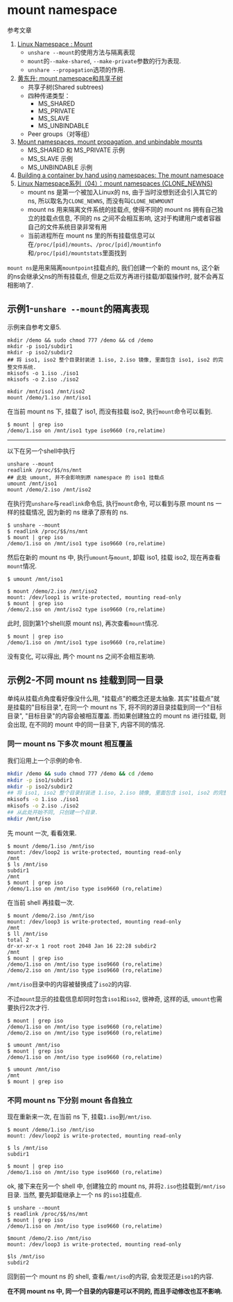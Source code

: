 # mount namespace

参考文章

1. [Linux Namespace : Mount](https://www.cnblogs.com/sparkdev/p/9424649.html)
    - `unshare --mount`的使用方法与隔离表现
    - `mount`的`--make-shared`, `--make-private`参数的行为表现.
    - `unshare --propagation`选项的作用.
2. [黄东升: mount namespace和共享子树](https://cloud.tencent.com/developer/article/1518101)
    - 共享子树(Shared subtrees)
    - 四种传递类型：
        - MS_SHARED
        - MS_PRIVATE
        - MS_SLAVE
        - MS_UNBINDABLE
    - Peer groups（对等组）
3. [Mount namespaces, mount propagation, and unbindable mounts](https://blog.csdn.net/u012319493/article/details/102887094)
    - MS_SHARED 和 MS_PRIVATE 示例
    - MS_SLAVE 示例
    - MS_UNBINDABLE 示例
4. [Building a container by hand using namespaces: The mount namespace](https://www.redhat.com/sysadmin/mount-namespaces)
5. [Linux Namespace系列（04）：mount namespaces (CLONE_NEWNS)](https://segmentfault.com/a/1190000006912742)
    - mount ns 是第一个被加入Linux的 ns, 由于当时没想到还会引入其它的 ns, 所以取名为`CLONE_NEWNS`, 而没有叫`CLONE_NEWMOUNT`
    - mount ns 用来隔离文件系统的挂载点, 使得不同的 mount ns 拥有自己独立的挂载点信息, 不同的 ns 之间不会相互影响, 这对于构建用户或者容器自己的文件系统目录非常有用
    - 当前进程所在 mount ns 里的所有挂载信息可以在`/proc/[pid]/mounts`、`/proc/[pid]/mountinfo`和`/proc/[pid]/mountstats`里面找到

`mount ns`是用来隔离`mountpoint`挂载点的, 我们创建一个新的 mount ns, 这个新的ns会继承父ns的所有挂载点, 但是之后双方再进行挂载/卸载操作时, 就不会再互相影响了.

## 示例1-`unshare --mount`的隔离表现

示例来自参考文章5.

```
mkdir /demo && sudo chmod 777 /demo && cd /demo
mkdir -p iso1/subdir1
mkdir -p iso2/subdir2
## 将 iso1, iso2 整个目录封装进 1.iso, 2.iso 镜像, 里面包含 iso1, iso2 的完整文件系统.
mkisofs -o 1.iso ./iso1
mkisofs -o 2.iso ./iso2

mkdir /mnt/iso1 /mnt/iso2
mount /demo/1.iso /mnt/iso1
```

在当前 mount ns 下, 挂载了 iso1, 而没有挂载 iso2, 执行`mount`命令可以看到.

```log
$ mount | grep iso
/demo/1.iso on /mnt/iso1 type iso9660 (ro,relatime)
```

------

以下在另一个shell中执行

```
unshare --mount
readlink /proc/$$/ns/mnt
## 此处 umount, 并不会影响到原 namespace 的 iso1 挂载点
umount /mnt/iso1
mount /demo/2.iso /mnt/iso2
```

在执行完`unshare`与`readlink`命令后, 执行`mount`命令, 可以看到与原 mount ns 一样的挂载情况, 因为新的 ns 继承了原有的 ns.

```log
$ unshare --mount
$ readlink /proc/$$/ns/mnt
$ mount | grep iso
/demo/1.iso on /mnt/iso1 type iso9660 (ro,relatime)
```

然后在新的 mount ns 中, 执行`umount`与`mount`, 卸载 iso1, 挂载 iso2, 现在再查看`mount`情况.

```log
$ umount /mnt/iso1

$ mount /demo/2.iso /mnt/iso2
mount: /dev/loop1 is write-protected, mounting read-only
$ mount | grep iso
/demo/2.iso on /mnt/iso2 type iso9660 (ro,relatime)
```

此时, 回到第1个shell(原 mount ns), 再次查看`mount`情况.

```log
$ mount | grep iso
/demo/1.iso on /mnt/iso1 type iso9660 (ro,relatime)
```

没有变化, 可以得出, 两个 mount ns 之间不会相互影响.

## 示例2-不同 mount ns 挂载到同一目录

单纯从挂载点角度看好像没什么用, "挂载点"的概念还是太抽象. 其实"挂载点"就是挂载的"目标目录", 在同一个 mount ns 下, 将不同的源目录挂载到同一个"目标目录", "目标目录"的内容会被相互覆盖. 而如果创建独立的 mount ns 进行挂载, 则会出现, 在不同的 mount  中的同一目录下, 内容不同的情况.

### 同一 mount ns 下多次 mount 相互覆盖

我们沿用上一个示例的命令.

```bash
mkdir /demo && sudo chmod 777 /demo && cd /demo
mkdir -p iso1/subdir1
mkdir -p iso2/subdir2
## 将 iso1, iso2 整个目录封装进 1.iso, 2.iso 镜像, 里面包含 iso1, iso2 的完整文件系统.
mkisofs -o 1.iso ./iso1
mkisofs -o 2.iso ./iso2
## 从此处开始不同, 只创建一个目录.
mkdir /mnt/iso
```

先 mount 一次, 看看效果.

```log
$ mount /demo/1.iso /mnt/iso
mount: /dev/loop2 is write-protected, mounting read-only
/mnt
$ ls /mnt/iso
subdir1
/mnt
$ mount | grep iso
/demo/1.iso on /mnt/iso type iso9660 (ro,relatime)
```

在当前 shell 再挂载一次.

```log
$ mount /demo/2.iso /mnt/iso
mount: /dev/loop3 is write-protected, mounting read-only
/mnt
$ ll /mnt/iso
total 2
dr-xr-xr-x 1 root root 2048 Jan 16 22:28 subdir2
/mnt
$ mount | grep iso
/demo/1.iso on /mnt/iso type iso9660 (ro,relatime)
/demo/2.iso on /mnt/iso type iso9660 (ro,relatime)
```

`/mnt/iso`目录中的内容被替换成了`iso2`的内容.

不过`mount`显示的挂载信息却同时包含`iso1`和`iso2`, 很神奇, 这样的话, `umount`也需要执行2次才行.

```log
$ mount | grep iso
/demo/1.iso on /mnt/iso type iso9660 (ro,relatime)
/demo/2.iso on /mnt/iso type iso9660 (ro,relatime)

$ umount /mnt/iso
$ mount | grep iso
/demo/1.iso on /mnt/iso type iso9660 (ro,relatime)

$ umount /mnt/iso
/mnt
$ mount | grep iso
```

### 不同 mount ns 下分别 mount 各自独立

现在重新来一次, 在当前 ns 下, 挂载`1.iso`到`/mnt/iso`.

```log
$ mount /demo/1.iso /mnt/iso
mount: /dev/loop2 is write-protected, mounting read-only

$ ls /mnt/iso
subdir1

$ mount | grep iso
/demo/1.iso on /mnt/iso type iso9660 (ro,relatime)

```

ok, 接下来在另一个 shell 中, 创建独立的 mount ns, 并将`2.iso`也挂载到`/mnt/iso`目录. 当然, 要先卸载继承上一个 ns 的`iso1`挂载点.

```log
$ unshare --mount
$ readlink /proc/$$/ns/mnt
$ mount | grep iso
/demo/1.iso on /mnt/iso type iso9660 (ro,relatime)

$mount /demo/2.iso /mnt/iso
mount: /dev/loop3 is write-protected, mounting read-only

$ls /mnt/iso
subdir2
```

回到前一个 mount ns 的 shell, 查看`/mnt/iso`的内容, 会发现还是`iso1`的内容. 

**在不同 mount ns 中, 同一个目录的内容是可以不同的, 而且手动修改也互不影响.**
